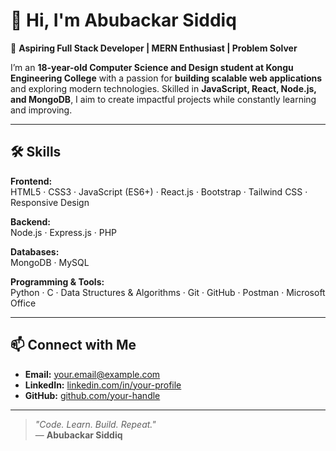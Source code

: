 # 👋 Hi, I'm Abubackar Siddiq  

🚀 **Aspiring Full Stack Developer | MERN Enthusiast | Problem Solver**  

I’m an **18-year-old Computer Science and Design student at Kongu Engineering College** with a passion for **building scalable web applications** and exploring modern technologies. Skilled in **JavaScript, React, Node.js, and MongoDB**, I aim to create impactful projects while constantly learning and improving.  

---

## 🛠 Skills 

**Frontend:**  
HTML5 · CSS3 · JavaScript (ES6+) · React.js · Bootstrap · Tailwind CSS · Responsive Design  

**Backend:**  
Node.js · Express.js · PHP  

**Databases:**  
MongoDB · MySQL  

**Programming & Tools:**  
Python · C · Data Structures & Algorithms · Git · GitHub · Postman · Microsoft Office  

---

## 📫 Connect with Me  
- **Email:** [your.email@example.com](abubackar.siddiq.stn@gmail.com)  
- **LinkedIn:** [linkedin.com/in/your-profile](www.linkedin.com/in/abubackar-siddiq)  
- **GitHub:** [github.com/your-handle](https://github.com/abubackar-siddiq-s)

---

> _"Code. Learn. Build. Repeat."_  
— **Abubackar Siddiq**
